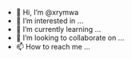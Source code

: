 - 👋 Hi, I’m @xrymwa
- 👀 I’m interested in ...
- 🌱 I’m currently learning ...
- 💞️ I’m looking to collaborate on ...
- 📫 How to reach me ...

<!---
xrymwa/xrymwa is a ✨ special ✨ repository because its `README.md` (this file) appears on your GitHub profile.
You can click the Preview link to take a look at your changes.
--->
